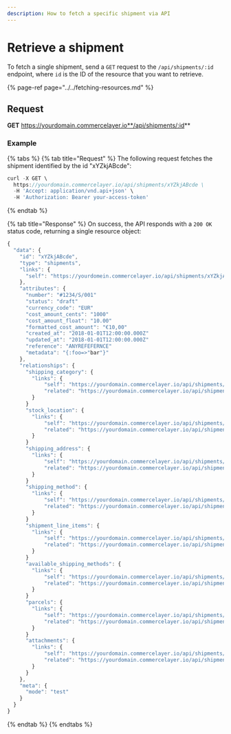 ```yaml
---
description: How to fetch a specific shipment via API
---
```


# Retrieve a shipment

To fetch a single shipment, send a `GET` request to the `/api/shipments/:id` endpoint, where `id` is the ID of the resource that you want to retrieve.

{% page-ref page="../../fetching-resources.md" %}

## Request

**GET** https://yourdomain.commercelayer.io**/api/shipments/:id**

### **Example**

{% tabs %}
{% tab title="Request" %}
The following request fetches the shipment identified by the id "xYZkjABcde":

```javascript
curl -X GET \
  https://yourdomain.commercelayer.io/api/shipments/xYZkjABcde \
  -H 'Accept: application/vnd.api+json' \
  -H 'Authorization: Bearer your-access-token'
```
{% endtab %}

{% tab title="Response" %}
On success, the API responds with a `200 OK` status code, returning a single resource object:

```javascript
{
  "data": {
    "id": "xYZkjABcde",
    "type": "shipments",
    "links": {
      "self": "https://yourdomein.commercelayer.io/api/shipments/xYZkjABcde"
    },
    "attributes": {
      "number": "#1234/S/001"
      "status": "draft"
      "currency_code": "EUR"
      "cost_amount_cents": "1000"
      "cost_amount_float": "10.00"
      "formatted_cost_amount": "€10,00"
      "created_at": "2018-01-01T12:00:00.000Z"
      "updated_at": "2018-01-01T12:00:00.000Z"
      "reference": "ANYREFEFERNCE"
      "metadata": "{:foo=>"bar"}"
    },
    "relationships": {
      "shipping_category": {
        "links": {
            "self": "https://yourdomain.commercelayer.io/api/shipments/xYZkjABcde/relationships/shipping_category",
            "related": "https://yourdomain.commercelayer.io/api/shipments/xYZkjABcde/shipping_category"
        }
      }
      "stock_location": {
        "links": {
            "self": "https://yourdomain.commercelayer.io/api/shipments/xYZkjABcde/relationships/stock_location",
            "related": "https://yourdomain.commercelayer.io/api/shipments/xYZkjABcde/stock_location"
        }
      }
      "shipping_address": {
        "links": {
            "self": "https://yourdomain.commercelayer.io/api/shipments/xYZkjABcde/relationships/shipping_address",
            "related": "https://yourdomain.commercelayer.io/api/shipments/xYZkjABcde/shipping_address"
        }
      }
      "shipping_method": {
        "links": {
            "self": "https://yourdomain.commercelayer.io/api/shipments/xYZkjABcde/relationships/shipping_method",
            "related": "https://yourdomain.commercelayer.io/api/shipments/xYZkjABcde/shipping_method"
        }
      }
      "shipment_line_items": {
        "links": {
            "self": "https://yourdomain.commercelayer.io/api/shipments/xYZkjABcde/relationships/shipment_line_items",
            "related": "https://yourdomain.commercelayer.io/api/shipments/xYZkjABcde/shipment_line_items"
        }
      }
      "available_shipping_methods": {
        "links": {
            "self": "https://yourdomain.commercelayer.io/api/shipments/xYZkjABcde/relationships/available_shipping_methods",
            "related": "https://yourdomain.commercelayer.io/api/shipments/xYZkjABcde/available_shipping_methods"
        }
      }
      "parcels": {
        "links": {
            "self": "https://yourdomain.commercelayer.io/api/shipments/xYZkjABcde/relationships/parcels",
            "related": "https://yourdomain.commercelayer.io/api/shipments/xYZkjABcde/parcels"
        }
      }
      "attachments": {
        "links": {
            "self": "https://yourdomain.commercelayer.io/api/shipments/xYZkjABcde/relationships/attachments",
            "related": "https://yourdomain.commercelayer.io/api/shipments/xYZkjABcde/attachments"
        }
      }
    },
    "meta": {
      "mode": "test"
    }
  }
}
```
{% endtab %}
{% endtabs %}
